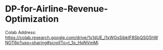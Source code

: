 # DP-for-Airline-Revenue-Optimization

Colab Address: https://colab.research.google.com/drive/1s1dUE_I1xWGsSibkIF8SbQSG5hWNOT6p?usp=sharing#scrollTo=t_1q_HqNVmMi

